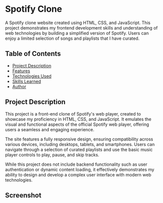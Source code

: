 # Spotify Clone

A Spotify clone website created using HTML, CSS, and JavaScript. This project demonstrates my frontend development skills and understanding of web technologies by building a simplified version of Spotify. Users can enjoy a limited selection of songs and playlists that I have curated.

## Table of Contents

- [Project Description](#project-description)
- [Features](#features)
- [Technologies Used](#technologies-used)
- [Skills Learned](#skills-learned)
- [Author](#author)

## Project Description

This project is a front-end clone of Spotify's web player, created to showcase my proficiency in HTML, CSS, and JavaScript. It emulates the visual and functional aspects of the official Spotify web player, offering users a seamless and engaging experience.

The site features a fully responsive design, ensuring compatibility across various devices, including desktops, tablets, and smartphones. Users can navigate through a selection of curated playlists and use the basic music player controls to play, pause, and skip tracks.

While this project does not include backend functionality such as user authentication or dynamic content loading, it effectively demonstrates my ability to design and develop a complex user interface with modern web technologies.

## Screenshot

